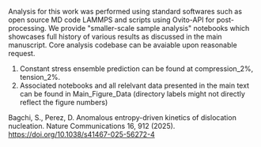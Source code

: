 Analysis for this work was performed using standard softwares such as open source MD code LAMMPS and scripts using Ovito-API for post-processing. We provide "smaller-scale sample analysis" notebooks which showcases full history of various results as discussed in the main manuscript. 
Core analysis codebase can be avaiable upon reasonable request.

1. Constant stress ensemble prediction can be found at compression_2%, tension_2%. 
2. Associated notebooks and all relelvant data presented in the main text can be found in Main_Figure_Data (directory labels might not directly reflect the figure numbers)


Bagchi, S., Perez, D. Anomalous entropy-driven kinetics of dislocation nucleation. Nature Communications 16, 912 (2025). https://doi.org/10.1038/s41467-025-56272-4
